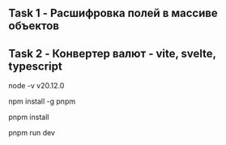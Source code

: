 ## Task 1 - Расшифровка полей в массиве объектов



## Task 2 - Конвертер валют - vite, svelte, typescript

node -v v20.12.0

npm install -g pnpm 

pnpm install 

pnpm run dev

